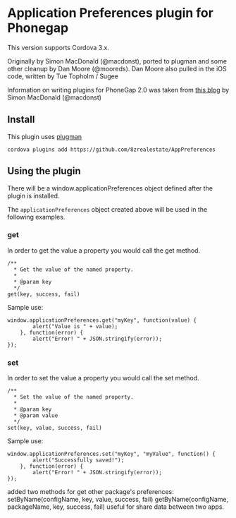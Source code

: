 # Application Preferences plugin for Phonegap #
This version supports Cordova 3.x.

Originally by Simon MacDonald (@macdonst), ported to plugman and some other cleanup by Dan Moore (@mooreds).  Dan Moore also pulled in the iOS code, written by Tue Topholm / Sugee

Information on writing plugins for PhoneGap 2.0 was taken from [this blog](http://simonmacdonald.blogspot.com/2012/08/so-you-wanna-write-phonegap-200-android.html) by Simon MacDonald (@macdonst)

## Install

This plugin uses [plugman](https://github.com/apache/cordova-plugman)

`cordova plugins add https://github.com/8zrealestate/AppPreferences`

## Using the plugin ##

There will be a window.applicationPreferences object defined after the plugin is installed.

The `applicationPreferences` object created above will be used in the following examples.

### get ###

In order to get the value a property you would call the get method.

    /**
      * Get the value of the named property.
      *
      * @param key           
      */
    get(key, success, fail)

Sample use:

    window.applicationPreferences.get("myKey", function(value) {
			alert("Value is " + value);
		}, function(error) {
			alert("Error! " + JSON.stringify(error));
	});

### set ###

In order to set the value a property you would call the set method.

    /**
      * Set the value of the named property.
      *
      * @param key
      * @param value           
      */
    set(key, value, success, fail)

Sample use:

    window.applicationPreferences.set("myKey", "myValue", function() {
			alert("Successfully saved!");
		}, function(error) {
			alert("Error! " + JSON.stringify(error));
	});


added two methods for get other package's preferences:
setByName(configName, key, value, success, fail)
getByName(configName, packageName, key, success, fail)
useful for share data between two apps.
